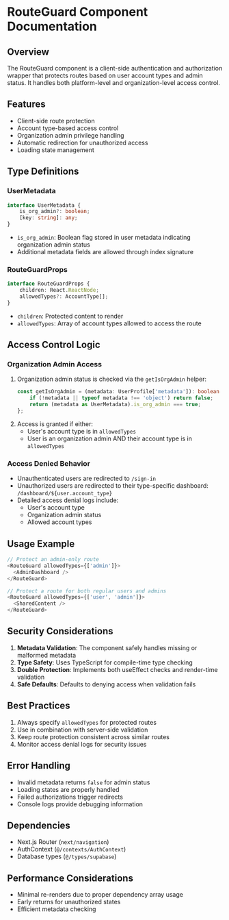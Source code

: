 # RouteGuard Component Documentation

## Overview
The RouteGuard component is a client-side authentication and authorization wrapper that protects routes based on user account types and admin status. It handles both platform-level and organization-level access control.

## Features
- Client-side route protection
- Account type-based access control
- Organization admin privilege handling
- Automatic redirection for unauthorized access
- Loading state management

## Type Definitions

### UserMetadata
```typescript
interface UserMetadata {
    is_org_admin?: boolean;
    [key: string]: any;
}
```
- `is_org_admin`: Boolean flag stored in user metadata indicating organization admin status
- Additional metadata fields are allowed through index signature

### RouteGuardProps
```typescript
interface RouteGuardProps {
    children: React.ReactNode;
    allowedTypes?: AccountType[];
}
```
- `children`: Protected content to render
- `allowedTypes`: Array of account types allowed to access the route

## Access Control Logic

### Organization Admin Access
1. Organization admin status is checked via the `getIsOrgAdmin` helper:
   ```typescript
   const getIsOrgAdmin = (metadata: UserProfile['metadata']): boolean => {
       if (!metadata || typeof metadata !== 'object') return false;
       return (metadata as UserMetadata).is_org_admin === true;
   };
   ```
2. Access is granted if either:
   - User's account type is in `allowedTypes`
   - User is an organization admin AND their account type is in `allowedTypes`

### Access Denied Behavior
- Unauthenticated users are redirected to `/sign-in`
- Unauthorized users are redirected to their type-specific dashboard: `/dashboard/${user.account_type}`
- Detailed access denial logs include:
  - User's account type
  - Organization admin status
  - Allowed account types

## Usage Example
```typescript
// Protect an admin-only route
<RouteGuard allowedTypes={['admin']}>
  <AdminDashboard />
</RouteGuard>

// Protect a route for both regular users and admins
<RouteGuard allowedTypes={['user', 'admin']}>
  <SharedContent />
</RouteGuard>
```

## Security Considerations
1. **Metadata Validation**: The component safely handles missing or malformed metadata
2. **Type Safety**: Uses TypeScript for compile-time type checking
3. **Double Protection**: Implements both useEffect checks and render-time validation
4. **Safe Defaults**: Defaults to denying access when validation fails

## Best Practices
1. Always specify `allowedTypes` for protected routes
2. Use in combination with server-side validation
3. Keep route protection consistent across similar routes
4. Monitor access denial logs for security issues

## Error Handling
- Invalid metadata returns `false` for admin status
- Loading states are properly handled
- Failed authorizations trigger redirects
- Console logs provide debugging information

## Dependencies
- Next.js Router (`next/navigation`)
- AuthContext (`@/contexts/AuthContext`)
- Database types (`@/types/supabase`)

## Performance Considerations
- Minimal re-renders due to proper dependency array usage
- Early returns for unauthorized states
- Efficient metadata checking 